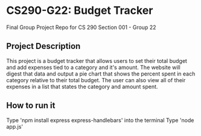 # CS290-G22: Budget Tracker
Final Group Project Repo for CS 290 Section 001 - Group 22

## Project Description
This project is a budget tracker that allows users to set their total budget and add expenses 
tied to a category and it's amount. The website will digest that data and output a pie chart that
shows the percent spent in each category relative to their total budget. The user can also view all
of their expenses in a list that states the category and amount spent. 

## How to run it
Type 'npm install express express-handlebars' into the terminal
Type 'node app.js'

